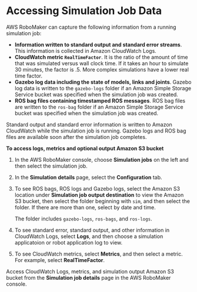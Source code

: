 # Accessing Simulation Job Data<a name="simulation-job-data"></a>

AWS RoboMaker can capture the following information from a running simulation job:
+ **Information written to standard output and standard error streams**\. This information is collected in Amazon CloudWatch Logs\. 
+ **CloudWatch metric `RealTimeFactor`**\. It is the ratio of the amount of time that was simulated versus wall clock time\. If it takes an hour to simulate 30 minutes, the factor is \.5\. More complex simulations have a lower real time factor\. 
+ **Gazebo log data including the state of models, links and joints**\. Gazebo log data is written to the `gazebo-logs` folder if an Amazon Simple Storage Service bucket was specified when the simulation job was created\. 
+ **ROS bag files containing timestamped ROS messages**\. ROS bag files are written to the `ros-bag` folder if an Amazon Simple Storage Service bucket was specified when the simulation job was created\. 

Standard output and standard error information is written to Amazon CloudWatch while the simulation job is running\. Gazebo logs and ROS bag files are available soon after the simulation job completes\.

**To access logs, metrics and optional output Amazon S3 bucket**

1. In the AWS RoboMaker console, choose **Simulation jobs** on the left and then select the simulation job\. 

1. In the **Simulation details** page, select the **Configuration** tab\.

1. To see ROS bags, ROS logs and Gazebo logs, select the Amazon S3 location under **Simulation job output destination** to view the Amazon S3 bucket, then select the folder beginning with `sim`, and then select the folder\. If there are more than one, select by date and time\. 

   The folder includes `gazebo-logs`, `ros-bags`, and `ros-logs`\.

1. To see standard error, standard output, and other information in CloudWatch Logs, select **Logs**, and then choose a simulation applicatoion or robot application log to view\. 

1. To see CloudWatch metrics, select **Metrics**, and then select a metric\. For example, select **RealTimeFactor**\.

Access CloudWatch Logs, metrics, and simulation output Amazon S3 bucket from the **Simulation job details** page in the AWS RoboMaker console\.